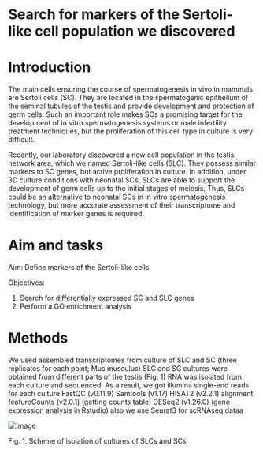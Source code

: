 # Search for markers of the Sertoli-like cell population we discovered
# Introduction
The main cells ensuring the course of spermatogenesis in vivo in mammals are Sertoli cells (SC). They are located in the spermatogenic epithelium of the seminal tubules of the testis and provide development and protection of germ cells. Such an important role makes SCs a promising target for the development of in vitro spermatogenesis systems or male infertility treatment techniques, but the proliferation of this cell type in culture is very difficult.

Recently, our laboratory discovered a new cell population in the testis network area, which we named Sertoli-like cells (SLC). They possess similar markers to SC genes, but active proliferation in culture. In addition, under 3D culture conditions with neonatal SCs, SLCs are able to support the development of germ cells up to the initial stages of meiosis. Thus, SLCs could be an alternative to neonatal SCs in in vitro spermatogenesis technology, but more accurate assessment of their transcriptome and identification of marker genes is required.
# Aim and tasks

Aim:
Define markers of the Sertoli-like cells

Objectives:
1) Search for differentially expressed SC and SLC genes
2) Perform a GO enrichment analysis
# Methods
We used assembled transcriptomes from culture of SLC and SC (three replicates for each point; Mus musculus)
SLC and SC cultures were obtained from different parts of the testis (Fig. 1)
RNA was isolated from each culture and sequenced. As a result, we got illumina single-end reads for each culture
FastQC (v0.11.9)
Samtools (v1.17)
HISAT2 (v2.2.1) alignment
featureCounts (v2.0.1) (getting counts table)
DESeq2 (v1.26.0) (gene expression analysis in Rstudio)
also we use Seurat3 for scRNAseq dataa






![image](https://github.com/valeriy2125/Sertoly_segm/assets/101557211/e64f54dd-8d81-4f20-81c4-fc1c0c95bc8f)

Fig. 1. Scheme of isolation of cultures of SLCs and SCs
